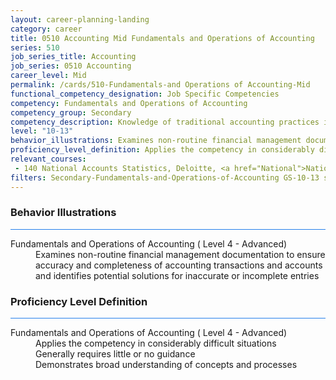 ```yaml
---
layout: career-planning-landing
category: career
title: 0510 Accounting Mid Fundamentals and Operations of Accounting
series: 510
job_series_title: Accounting
job_series: 0510 Accounting
career_level: Mid
permalink: /cards/510-Fundamentals-and Operations of Accounting-Mid
functional_competency_designation: Job Specific Competencies
competency: Fundamentals and Operations of Accounting
competency_group: Secondary
competency_description: Knowledge of traditional accounting practices including accrual, obligations, and costs methods
level: "10-13"
behavior_illustrations: Examines non-routine financial management documentation to ensure accuracy and completeness of accounting transactions and accounts and identifies potential solutions for inaccurate or incomplete entries
proficiency_level_definition: Applies the competency in considerably difficult situations ? Generally requires little or no guidance ? Demonstrates broad understanding of concepts and processes
relevant_courses: 
 - 140 National Accounts Statistics, Deloitte, <a href="National">National</a>, <a href="Accounts">Accounts</a>, <a href="Statistics">Statistics</a>
filters: Secondary-Fundamentals-and-Operations-of-Accounting GS-10-13 series-0510
---
```


<div class="desktop:grid-col-6 margin-y-3">
  <div class="border-top-2 bg-white padding-3 shadow-5 height-full members-hover border-1px button-border border-top-blue radius-lg card-text-color">
    <h3>Behavior Illustrations</h3>
    <hr style="background-color: #2680EB !important;"/>
    <dl class="text-base card-content-color"><dt>Fundamentals and Operations of Accounting ( Level 4 - Advanced)</dt><dd>Examines non-routine financial management documentation to ensure accuracy and completeness of accounting transactions and accounts and identifies potential solutions for inaccurate or incomplete entries</dd></dl>
  </div>
</div>
<div class="desktop:grid-col-6 margin-y-3">
  <div class="border-top-2 bg-white padding-3 shadow-5 height-full members-hover border-1px button-border border-top-blue radius-lg card-text-color">
    <h3>Proficiency Level Definition</h3>
     <hr style="background-color: #2680EB !important;"/>
    <dl class="text-base card-content-color"><dt>Fundamentals and Operations of Accounting ( Level 4 - Advanced)</dt><dd>Applies the competency in considerably difficult situations </dd><dd> Generally requires little or no guidance </dd><dd> Demonstrates broad understanding of concepts and processes</dd></dl>
  </div>
</div>